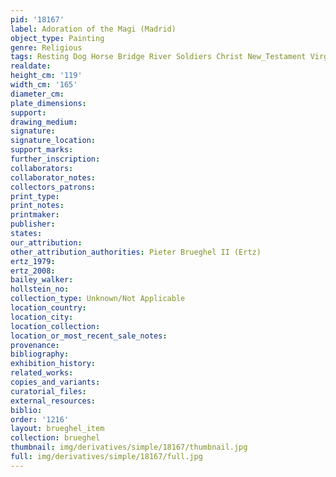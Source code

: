 ```yaml
---
pid: '18167'
label: Adoration of the Magi (Madrid)
object_type: Painting
genre: Religious
tags: Resting Dog Horse Bridge River Soldiers Christ New_Testament Virgin_Mary
realdate: 
height_cm: '119'
width_cm: '165'
diameter_cm: 
plate_dimensions: 
support: 
drawing_medium: 
signature: 
signature_location: 
support_marks: 
further_inscription: 
collaborators: 
collaborator_notes: 
collectors_patrons: 
print_type: 
print_notes: 
printmaker: 
publisher: 
states: 
our_attribution: 
other_attribution_authorities: Pieter Brueghel II (Ertz)
ertz_1979: 
ertz_2008: 
bailey_walker: 
hollstein_no: 
collection_type: Unknown/Not Applicable
location_country: 
location_city: 
location_collection: 
location_or_most_recent_sale_notes: 
provenance: 
bibliography: 
exhibition_history: 
related_works: 
copies_and_variants: 
curatorial_files: 
external_resources: 
biblio: 
order: '1216'
layout: brueghel_item
collection: brueghel
thumbnail: img/derivatives/simple/18167/thumbnail.jpg
full: img/derivatives/simple/18167/full.jpg
---
```

